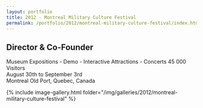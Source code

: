 ```yaml
---
layout: portfolio
title: 2012 - Montreal Military Culture Festival
permalink: /portfolio/2012/montreal-military-culture-festival/index.html
---
```


## Director & Co-Founder

Museum Expositions - Demo -  Interactive Attractions - Concerts
45 000 Visitors  
August 30th to September 3rd  
Montreal Old Port, Quebec, Canada  

 {% include image-gallery.html folder="/img/galleries/2012/montreal-military-culture-festival" %}